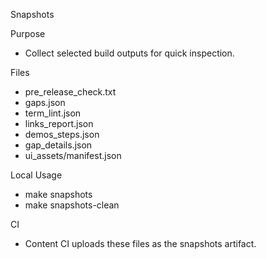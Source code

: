 Snapshots

Purpose
- Collect selected build outputs for quick inspection.

Files
- pre_release_check.txt
- gaps.json
- term_lint.json
- links_report.json
- demos_steps.json
- gap_details.json
- ui_assets/manifest.json

Local Usage
- make snapshots
- make snapshots-clean

CI
- Content CI uploads these files as the snapshots artifact.
